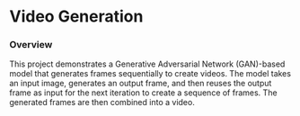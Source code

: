 <h1>Video Generation</h1>
<h3>Overview</h3>
<p>This project demonstrates a Generative Adversarial Network (GAN)-based model that generates frames sequentially to create videos. The model takes an input image, generates an output frame, and then reuses the output frame as input for the next iteration to create a sequence of frames. The generated frames are then combined into a video.</p>
